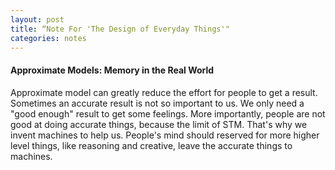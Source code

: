 ```yaml
---
layout: post
title: “Note For 'The Design of Everyday Things'"
categories: notes
---	
```


#### Approximate Models: Memory in the Real World ####

Approximate model can greatly reduce the effort for people to get a result. Sometimes an accurate result is not so important to us. We only need a "good enough" result to get some feelings. More importantly, people are not good at doing accurate things, because the limit of STM. That's why we invent machines to help us. People's mind should reserved for more higher level things, like reasoning and creative, leave the accurate things to machines.

